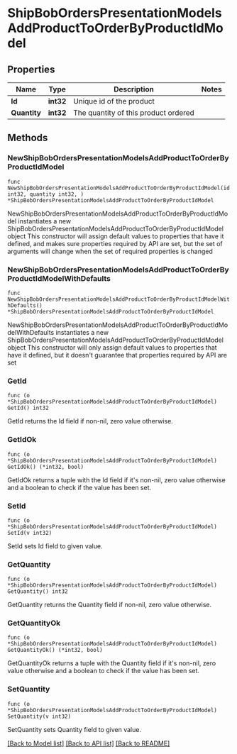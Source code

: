 # ShipBobOrdersPresentationModelsAddProductToOrderByProductIdModel

## Properties

Name | Type | Description | Notes
------------ | ------------- | ------------- | -------------
**Id** | **int32** | Unique id of the product | 
**Quantity** | **int32** | The quantity of this product ordered | 

## Methods

### NewShipBobOrdersPresentationModelsAddProductToOrderByProductIdModel

`func NewShipBobOrdersPresentationModelsAddProductToOrderByProductIdModel(id int32, quantity int32, ) *ShipBobOrdersPresentationModelsAddProductToOrderByProductIdModel`

NewShipBobOrdersPresentationModelsAddProductToOrderByProductIdModel instantiates a new ShipBobOrdersPresentationModelsAddProductToOrderByProductIdModel object
This constructor will assign default values to properties that have it defined,
and makes sure properties required by API are set, but the set of arguments
will change when the set of required properties is changed

### NewShipBobOrdersPresentationModelsAddProductToOrderByProductIdModelWithDefaults

`func NewShipBobOrdersPresentationModelsAddProductToOrderByProductIdModelWithDefaults() *ShipBobOrdersPresentationModelsAddProductToOrderByProductIdModel`

NewShipBobOrdersPresentationModelsAddProductToOrderByProductIdModelWithDefaults instantiates a new ShipBobOrdersPresentationModelsAddProductToOrderByProductIdModel object
This constructor will only assign default values to properties that have it defined,
but it doesn't guarantee that properties required by API are set

### GetId

`func (o *ShipBobOrdersPresentationModelsAddProductToOrderByProductIdModel) GetId() int32`

GetId returns the Id field if non-nil, zero value otherwise.

### GetIdOk

`func (o *ShipBobOrdersPresentationModelsAddProductToOrderByProductIdModel) GetIdOk() (*int32, bool)`

GetIdOk returns a tuple with the Id field if it's non-nil, zero value otherwise
and a boolean to check if the value has been set.

### SetId

`func (o *ShipBobOrdersPresentationModelsAddProductToOrderByProductIdModel) SetId(v int32)`

SetId sets Id field to given value.


### GetQuantity

`func (o *ShipBobOrdersPresentationModelsAddProductToOrderByProductIdModel) GetQuantity() int32`

GetQuantity returns the Quantity field if non-nil, zero value otherwise.

### GetQuantityOk

`func (o *ShipBobOrdersPresentationModelsAddProductToOrderByProductIdModel) GetQuantityOk() (*int32, bool)`

GetQuantityOk returns a tuple with the Quantity field if it's non-nil, zero value otherwise
and a boolean to check if the value has been set.

### SetQuantity

`func (o *ShipBobOrdersPresentationModelsAddProductToOrderByProductIdModel) SetQuantity(v int32)`

SetQuantity sets Quantity field to given value.



[[Back to Model list]](../README.md#documentation-for-models) [[Back to API list]](../README.md#documentation-for-api-endpoints) [[Back to README]](../README.md)



